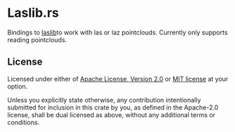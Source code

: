 # Laslib.rs

Bindings to
[laslib](//github.com/LAStools/LAStools/tree/master/LASlib)to
work with las or laz pointclouds. Currently only supports
reading pointclouds.

## License

Licensed under either of [Apache License, Version
2.0](//www.apache.org/licenses/LICENSE-2.0) or [MIT
license](//opensource.org/licenses/MIT) at your option.

Unless you explicitly state otherwise, any contribution
intentionally submitted for inclusion in this crate by you,
as defined in the Apache-2.0 license, shall be dual licensed
as above, without any additional terms or conditions.
